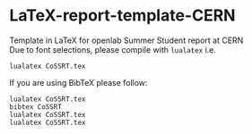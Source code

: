 LaTeX-report-template-CERN
==========================

Template in LaTeX for openlab Summer Student report at CERN  
Due to font selections, please compile with `lualatex` i.e.

	lualatex CoSSRT.tex

If you are using BibTeX please follow:

	lualatex CoSSRT.tex
	bibtex CoSSRT
	lualatex CoSSRT.tex
	lualatex CoSSRT.tex
